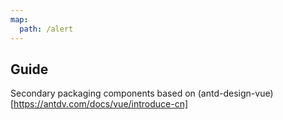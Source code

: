 ```yaml
---
map:
  path: /alert
---
```


## Guide

Secondary packaging components based on (antd-design-vue)[https://antdv.com/docs/vue/introduce-cn]
